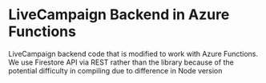 # LiveCampaign Backend in Azure Functions

LiveCampaign backend code that is modified to work with Azure Functions. We use Firestore API via REST rather than the library because of the potential difficulty in compiling due to difference in Node version
